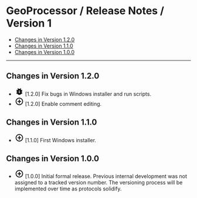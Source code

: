 # GeoProcessor / Release Notes / Version 1 #

* [Changes in Version 1.2.0](#changes-in-version-1-2-0)
* [Changes in Version 1.1.0](#changes-in-version-1-1-0)
* [Changes in Version 1.0.0](#changes-in-version-1-0-0)

----------

## Changes in Version 1.2.0 ##

* ![new](bug.png) [1.2.0] Fix bugs in Windows installer and run scripts.
* ![new](new.png) [1.2.0] Enable comment editing.

## Changes in Version 1.1.0 ##

* ![new](new.png) [1.1.0] First Windows installer.

## Changes in Version 1.0.0 ##

* ![new](new.png) [1.0.0] Initial formal release.
Previous internal development was not assigned to a tracked version number.
The versioning process will be implemented over time as protocols solidify.
